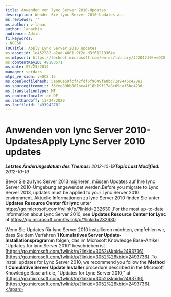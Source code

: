 ```yaml
---
title: Anwenden von lync Server 2010-Updates
description: Wenden Sie lync Server 2010-Updates an.
ms.reviewer: ''
ms.author: v-lanac
author: lanachin
audience: Admin
f1.keywords:
- NOCSH
TOCTitle: Apply Lync Server 2010 updates
ms:assetid: 1e452282-a2ad-4081-9f2e-d3f61219364e
ms:mtpsurl: https://technet.microsoft.com/en-us/library/JJ204730(v=OCS.15)
ms:contentKeyID: 48183571
ms.date: 07/23/2014
manager: serdars
mtps_version: v=OCS.15
ms.openlocfilehash: 5a686e59fcf42fdf6f9649fe0bc71a9445c428e1
ms.sourcegitcommit: 36fee89bb887bea4f18b19f17a8c69daf5bc423d
ms.translationtype: MT
ms.contentlocale: de-DE
ms.lasthandoff: 11/24/2020
ms.locfileid: "49394278"
---
```

# <a name="apply-lync-server-2010-updates"></a><span data-ttu-id="e4cb8-103">Anwenden von lync Server 2010-Updates</span><span class="sxs-lookup"><span data-stu-id="e4cb8-103">Apply Lync Server 2010 updates</span></span>

<div data-xmlns="http://www.w3.org/1999/xhtml">

<div class="topic" data-xmlns="http://www.w3.org/1999/xhtml" data-msxsl="urn:schemas-microsoft-com:xslt" data-cs="https://msdn.microsoft.com/">

<div data-asp="https://msdn2.microsoft.com/asp">



</div>

<div id="mainSection">

<div id="mainBody"><span data-ttu-id="e4cb8-104">

<span> </span></span><span class="sxs-lookup"><span data-stu-id="e4cb8-104">

<span> </span></span></span>

<span data-ttu-id="e4cb8-105">_**Letztes Änderungsdatum des Themas:** 2012-10-19_</span><span class="sxs-lookup"><span data-stu-id="e4cb8-105">_**Topic Last Modified:** 2012-10-19_</span></span>

<span data-ttu-id="e4cb8-106">Bevor Sie zu lync Server 2013 migrieren, müssen Updates auf Ihre lync Server 2010-Umgebung angewendet werden.</span><span class="sxs-lookup"><span data-stu-id="e4cb8-106">Before you migrate to Lync Server 2013, updates must be applied to your Lync Server 2010 environment.</span></span> <span data-ttu-id="e4cb8-107">Aktuelle Informationen zu lync Server 2010 finden Sie unter **Updates Resource Center für lync** unter <https://go.microsoft.com/fwlink/p/?linkid=232630> .</span><span class="sxs-lookup"><span data-stu-id="e4cb8-107">For the most up-to-date information about Lync Server 2010, see **Updates Resource Center for Lync** at <https://go.microsoft.com/fwlink/p/?linkid=232630>.</span></span>

<span data-ttu-id="e4cb8-108">Wenn Sie Updates für lync Server 2010 installieren möchten, empfehlen wir, dass Sie dem Verfahren **1 Kumulatives Server Update-Installationsprogramm** folgen, das im Microsoft Knowledge Base-Artikel "Updates für lync Server 2010" beschrieben ist [https://go.microsoft.com/fwlink/p/?linkid=3052\&kbid=2493736](https://go.microsoft.com/fwlink/p/?linkid=3052%26kbid=2493736) .</span><span class="sxs-lookup"><span data-stu-id="e4cb8-108">To install updates for Lync Server 2010, we recommend you follow the **Method 1 Cumulative Server Update Installer** procedure described in the Microsoft Knowledge Base article, "Updates for Lync Server 2010," at [https://go.microsoft.com/fwlink/p/?linkid=3052\&kbid=2493736](https://go.microsoft.com/fwlink/p/?linkid=3052%26kbid=2493736).</span></span>

<span data-ttu-id="e4cb8-109"></div>

<span> </span>

</div>

</div>

</span><span class="sxs-lookup"><span data-stu-id="e4cb8-109"></div>

<span> </span>

</div>

</div>

</span></span></div>

